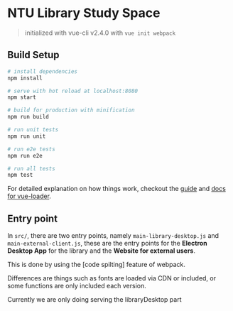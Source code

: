 # NTU Library Study Space

> initialized with vue-cli v2.4.0 with `vue init webpack`

## Build Setup

``` bash
# install dependencies
npm install

# serve with hot reload at localhost:8080
npm start

# build for production with minification
npm run build

# run unit tests
npm run unit

# run e2e tests
npm run e2e

# run all tests
npm test
```

For detailed explanation on how things work, checkout the [guide](http://vuejs-templates.github.io/webpack/) and [docs for vue-loader](http://vuejs.github.io/vue-loader).


## Entry point

In `src/`, there are two entry points, namely `main-library-desktop.js` and
`main-external-client.js`, these are the entry points for the **Electron Desktop
App** for the library and the **Website for external users**.

This is done by using the [code spilting] feature of webpack.

Differences are things such as fonts are loaded via CDN or included, or some
functions are only included each version.

Currently we are only doing serving the libraryDesktop part

